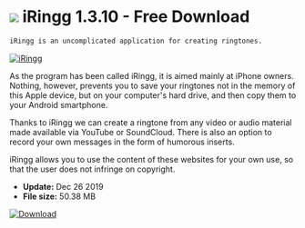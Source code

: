 # ![](https://cdn.softexe.net/static/icon/d/iringg-9545.png) iRingg 1.3.10 - Free Download

```sh
iRingg is an uncomplicated application for creating ringtones.
```
[![iRingg](https://gallery.dpcdn.pl/imgc/Tools/86316/g_-_420x350_1.5_-_x3eb09aa8-5ece-49db-9e79-2986d12002a6.jpg)](https://softexe.net/win/hobbies-lifestyle/mobile/iringg:aede.html)

As the program has been called iRingg, it is aimed mainly at iPhone owners. Nothing, however, prevents you to save your ringtones not in the memory of this Apple device, but on your computer's hard drive, and then copy them to your Android smartphone.
 
 Thanks to iRingg we can create a ringtone from any video or audio material made available via YouTube or SoundCloud. There is also an option to record your own messages in the form of humorous inserts.
 
 iRingg allows you to use the content of these websites for your own use, so that the user does not infringe on copyright.


- **Update:** Dec 26 2019
- **File size:** 50.38 MB

[![Download](https://cdn.softexe.net/static/img/download.png)](https://softexe.net/win/hobbies-lifestyle/mobile/iringg:aede.html)

